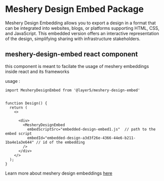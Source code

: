 # Meshery Design Embed Package

Meshery Design Embedding allows you to export a design in a format that can be integrated into websites, blogs, or platforms supporting HTML, CSS, and JavaScript. This embedded version offers an interactive representation of the design, simplifying sharing with infrastructure stakeholders.

## meshery-design-embed react component

this component is meant to facilate the usage of meshery embeddings inside react and its frameworks

usage :

```
import MesheryDesignEmbed from '@layer5/meshery-design-embed'


function Design() {
  return (
    <>

      <div>
        <MesheryDesignEmbed
          embedScriptSrc="embedded-design-embed1.js"  // path to the embed script
          embedId="embedded-design-a3d3f26e-4366-44e6-b211-1ba4e1a3e644" // id of the embedding
        />
      </div>
    </>
  );
}

```

Learn more about meshery design embeddings [here](https://docs.layer5.io/meshmap/designer/export-designs/#exporting-as-embedding)

